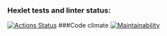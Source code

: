 ### Hexlet tests and linter status:
[![Actions Status](https://github.com/ponomnick/frontend-project-lvl1/workflows/hexlet-check/badge.svg)](https://github.com/ponomnick/frontend-project-lvl1/actions)
###Code climate
[![Maintainability](https://api.codeclimate.com/v1/badges/a99a88d28ad37a79dbf6/maintainability)](https://codeclimate.com/github/codeclimate/codeclimate/maintainability)
